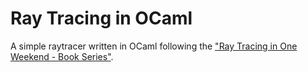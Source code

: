 # Ray Tracing in OCaml
A simple raytracer written in OCaml following the ["Ray Tracing in One Weekend - Book Series"](https://raytracing.github.io/).

